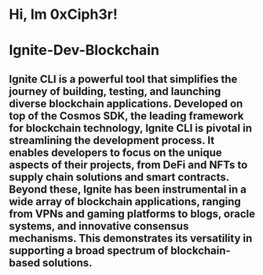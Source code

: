 # Hi, Im 0xCiph3r!
# Ignite-Dev-Blockchain
## Ignite CLI is a powerful tool that simplifies the journey of building, testing, and launching diverse blockchain applications. Developed on top of the Cosmos SDK, the leading framework for blockchain technology, Ignite CLI is pivotal in streamlining the development process. It enables developers to focus on the unique aspects of their projects, from DeFi and NFTs to supply chain solutions and smart contracts. Beyond these, Ignite has been instrumental in a wide array of blockchain applications, ranging from VPNs and gaming platforms to blogs, oracle systems, and innovative consensus mechanisms. This demonstrates its versatility in supporting a broad spectrum of blockchain-based solutions.
